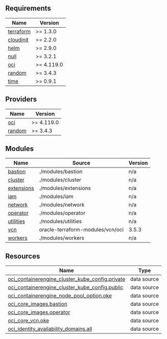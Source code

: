<!-- BEGIN_TF_DOCS -->
## Requirements

| Name | Version |
|------|---------|
| <a name="requirement_terraform"></a> [terraform](#requirement\_terraform) | >= 1.3.0 |
| <a name="requirement_cloudinit"></a> [cloudinit](#requirement\_cloudinit) | >= 2.2.0 |
| <a name="requirement_helm"></a> [helm](#requirement\_helm) | >= 2.9.0 |
| <a name="requirement_null"></a> [null](#requirement\_null) | >= 3.2.1 |
| <a name="requirement_oci"></a> [oci](#requirement\_oci) | >= 4.119.0 |
| <a name="requirement_random"></a> [random](#requirement\_random) | >= 3.4.3 |
| <a name="requirement_time"></a> [time](#requirement\_time) | >= 0.9.1 |

## Providers

| Name | Version |
|------|---------|
| <a name="provider_oci"></a> [oci](#provider\_oci) | >= 4.119.0 |
| <a name="provider_random"></a> [random](#provider\_random) | >= 3.4.3 |

## Modules

| Name | Source | Version |
|------|--------|---------|
| <a name="module_bastion"></a> [bastion](#module\_bastion) | ./modules/bastion | n/a |
| <a name="module_cluster"></a> [cluster](#module\_cluster) | ./modules/cluster | n/a |
| <a name="module_extensions"></a> [extensions](#module\_extensions) | ./modules/extensions | n/a |
| <a name="module_iam"></a> [iam](#module\_iam) | ./modules/iam | n/a |
| <a name="module_network"></a> [network](#module\_network) | ./modules/network | n/a |
| <a name="module_operator"></a> [operator](#module\_operator) | ./modules/operator | n/a |
| <a name="module_utilities"></a> [utilities](#module\_utilities) | ./modules/utilities | n/a |
| <a name="module_vcn"></a> [vcn](#module\_vcn) | oracle-terraform-modules/vcn/oci | 3.5.3 |
| <a name="module_workers"></a> [workers](#module\_workers) | ./modules/workers | n/a |

## Resources

| Name | Type |
|------|------|
| [oci_containerengine_cluster_kube_config.private](https://registry.terraform.io/providers/oracle/oci/latest/docs/data-sources/containerengine_cluster_kube_config) | data source |
| [oci_containerengine_cluster_kube_config.public](https://registry.terraform.io/providers/oracle/oci/latest/docs/data-sources/containerengine_cluster_kube_config) | data source |
| [oci_containerengine_node_pool_option.oke](https://registry.terraform.io/providers/oracle/oci/latest/docs/data-sources/containerengine_node_pool_option) | data source |
| [oci_core_images.bastion](https://registry.terraform.io/providers/oracle/oci/latest/docs/data-sources/core_images) | data source |
| [oci_core_images.operator](https://registry.terraform.io/providers/oracle/oci/latest/docs/data-sources/core_images) | data source |
| [oci_core_vcn.oke](https://registry.terraform.io/providers/oracle/oci/latest/docs/data-sources/core_vcn) | data source |
| [oci_identity_availability_domains.all](https://registry.terraform.io/providers/oracle/oci/latest/docs/data-sources/identity_availability_domains) | data source |
<!-- END_TF_DOCS -->
